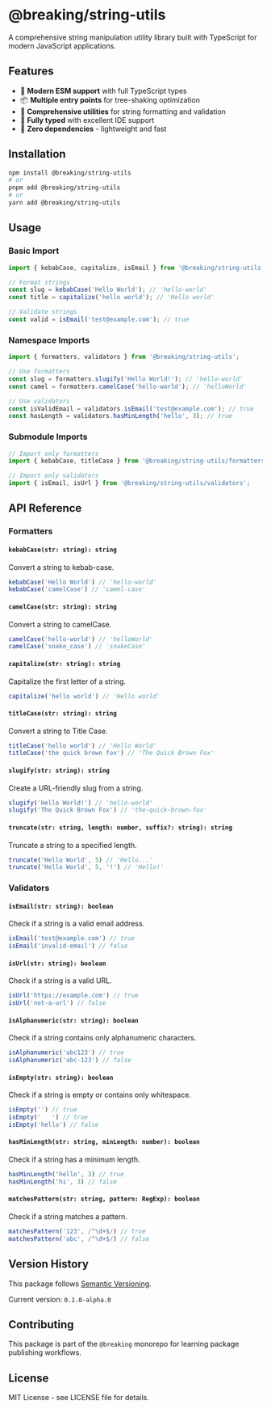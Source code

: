 # @breaking/string-utils

A comprehensive string manipulation utility library built with TypeScript for modern JavaScript applications.

## Features

- 🚀 **Modern ESM support** with full TypeScript types
- 📦 **Multiple entry points** for tree-shaking optimization
- 🔧 **Comprehensive utilities** for string formatting and validation
- 💪 **Fully typed** with excellent IDE support
- 🎯 **Zero dependencies** - lightweight and fast

## Installation

```bash
npm install @breaking/string-utils
# or
pnpm add @breaking/string-utils
# or
yarn add @breaking/string-utils
```

## Usage

### Basic Import

```typescript
import { kebabCase, capitalize, isEmail } from '@breaking/string-utils';

// Format strings
const slug = kebabCase('Hello World'); // 'hello-world'
const title = capitalize('hello world'); // 'Hello world'

// Validate strings
const valid = isEmail('test@example.com'); // true
```

### Namespace Imports

```typescript
import { formatters, validators } from '@breaking/string-utils';

// Use formatters
const slug = formatters.slugify('Hello World!'); // 'hello-world'
const camel = formatters.camelCase('hello-world'); // 'helloWorld'

// Use validators
const isValidEmail = validators.isEmail('test@example.com'); // true
const hasLength = validators.hasMinLength('hello', 3); // true
```

### Submodule Imports

```typescript
// Import only formatters
import { kebabCase, titleCase } from '@breaking/string-utils/formatters';

// Import only validators
import { isEmail, isUrl } from '@breaking/string-utils/validators';
```

## API Reference

### Formatters

#### `kebabCase(str: string): string`
Convert a string to kebab-case.

```typescript
kebabCase('Hello World') // 'hello-world'
kebabCase('camelCase') // 'camel-case'
```

#### `camelCase(str: string): string`
Convert a string to camelCase.

```typescript
camelCase('hello-world') // 'helloWorld'
camelCase('snake_case') // 'snakeCase'
```

#### `capitalize(str: string): string`
Capitalize the first letter of a string.

```typescript
capitalize('hello world') // 'Hello world'
```

#### `titleCase(str: string): string`
Convert a string to Title Case.

```typescript
titleCase('hello world') // 'Hello World'
titleCase('the quick brown fox') // 'The Quick Brown Fox'
```

#### `slugify(str: string): string`
Create a URL-friendly slug from a string.

```typescript
slugify('Hello World!') // 'hello-world'
slugify('The Quick Brown Fox') // 'the-quick-brown-fox'
```

#### `truncate(str: string, length: number, suffix?: string): string`
Truncate a string to a specified length.

```typescript
truncate('Hello World', 5) // 'Hello...'
truncate('Hello World', 5, '!') // 'Hello!'
```

### Validators

#### `isEmail(str: string): boolean`
Check if a string is a valid email address.

```typescript
isEmail('test@example.com') // true
isEmail('invalid-email') // false
```

#### `isUrl(str: string): boolean`
Check if a string is a valid URL.

```typescript
isUrl('https://example.com') // true
isUrl('not-a-url') // false
```

#### `isAlphanumeric(str: string): boolean`
Check if a string contains only alphanumeric characters.

```typescript
isAlphanumeric('abc123') // true
isAlphanumeric('abc-123') // false
```

#### `isEmpty(str: string): boolean`
Check if a string is empty or contains only whitespace.

```typescript
isEmpty('') // true
isEmpty('   ') // true
isEmpty('hello') // false
```

#### `hasMinLength(str: string, minLength: number): boolean`
Check if a string has a minimum length.

```typescript
hasMinLength('hello', 3) // true
hasMinLength('hi', 3) // false
```

#### `matchesPattern(str: string, pattern: RegExp): boolean`
Check if a string matches a pattern.

```typescript
matchesPattern('123', /^\d+$/) // true
matchesPattern('abc', /^\d+$/) // false
```

## Version History

This package follows [Semantic Versioning](https://semver.org/).

Current version: `0.1.0-alpha.0`

## Contributing

This package is part of the `@breaking` monorepo for learning package publishing workflows.

## License

MIT License - see LICENSE file for details.